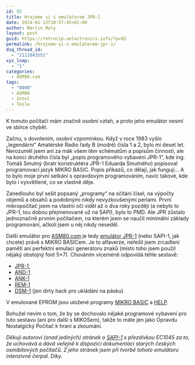 ```yaml
---
id: 92
title: Hrajeme si s emulátorem JPR-1
date: 2014-01-12T10:57:45+01:00
author: Martin Maly
layout: post
guid: https://retrocip.uelectronics.info/?p=92
permalink: /hrajeme-si-s-emulatorem-jpr-1/
dsq_thread_id:
  - "2111843551"
xyz_lnap:
  - "1"
categories:
  - ASM80.com
tags:
  - "8080"
  - ASM80
  - Intel
  - Tesla
---
```

K tomuto počítači mám značně osobní vztah, a proto jeho emulátor nesmí ve sbírce chybět.

<!--more-->

Začnu, s dovolením, osobní vzpomínkou. Když v roce 1983 vyšlo &#8222;legendární&#8220; Amatérské Radio řady B (modré) čísla 1 a 2, bylo mi deset let. Nerozuměl jsem ani za mák všem těm schématům a popisům činnosti, ale na konci druhého čísla byl &#8222;popis programového vybavení JPR-1&#8220;, kde ing. Tomáš Smutný (bratr konstruktéra JPR-1 Eduarda Smutného) popisoval programovací jazyk MIKRO BASIC. Popis příkazů, co dělají, jak fungují&#8230; A to bylo moje první setkání s opravdovým programováním, navíc takové, kde bylo i vysvětlené, co se vlastně děje.

Zanedlouho byl sešit popsaný &#8222;programy&#8220; na sčítání čísel, na výpočty objemů a obsahů a podobnými nikdy nevyzkoušenými perlami. První mikropočítač jsem na vlastní oči viděl až o dva roky později (a nebylo to JPR-1, tou dobou přejmenované už na SAPI), bylo to PMD. Ale JPR zůstalo jednoznačně prvním počítačem, na kterém jsem se naučil minimální základy programování, ačkoli jsem u něj nikdy neseděl.

Další emulátor pro [ASM80.com](https://www.asm80.com/) je tedy [emulátor JPR-1](https://www.asm80.com/jpr.html) (nebo SAPI-1, jak chcete) právě s MIKRO BASICem. Je to alfaverze, neřešil jsem zrcadlení pamětí ani perfektní emulaci generátoru znaků (místo toho jsem použil nějaký obstojný font 5&#215;7). Chováním víceméně odpovídá téhle sestavě:

  * [JPR-1 ](https://www.sapi.cz/sapi/jpr-1.php)
  * [AND-1](https://www.sapi.cz/sapi/and-1.php)
  * [ANK-1](https://www.sapi.cz/sapi/ank-1.php)
  * [REM-1](https://www.sapi.cz/sapi/rem-1.php)
  * [DSM-1](https://www.sapi.cz/sapi/dsm-1.php) (jen dirty hack pro ukládání na pásku)

V emulované EPROM jsou uložené programy [MIKRO BASIC](https://www.sapi.cz/sapi/mikrobasic.php) a [HELP](https://www.sapi.cz/sapi/help.php).

Bohužel nevím o tom, že by se dochovalo nějaké programové vybavení pro tuto sestavu (ani pro další s MIKOSem), takže to máte jen jako Opravdu Nostalgický Počítač k hraní a zkoumání.

_Děkuji autorovi (snad jediných) stránek o [SAPI-1](https://www.sapi.cz/sapi/sapi.php) s přezdívkou EC1045 za to, že uchovává a dává veřejně k dispozici dokumentaci starých českých osmibitových počítačů. Z jeho stránek jsem při tvorbě tohoto emulátoru intenzivně čerpal. Díky._